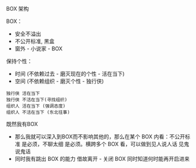 
BOX 架构

BOX：
- 安全不溢出
- 不公开标准, 黑盒
- 窗外 - 小说家 - BOX

保持个性：
- 时间 (不依赖过去 - 磨灭现在的个性 - 活在当下)
- 空间 (不依赖组织 - 磨灭个性 - 独行侠)



```
独行侠 活在当下
独行侠 不活在当下(寻找组织)
组织人 活在当下 (强调态度)
组织人 不活在当下 (东北往事)
```

既然我有BOX
- 那么我就可以深入到BOX而不影响其他的，那么在某个 BOX 内看：不公开标准 是必须，不聊太细 是必须。横跨多个 BOX 看，可以做到见人说人话 见鬼说鬼话
- 同时我有跳出 BOX 的能力 借故离开 - 关闭 BOX 同时知道何时能再开启进来
